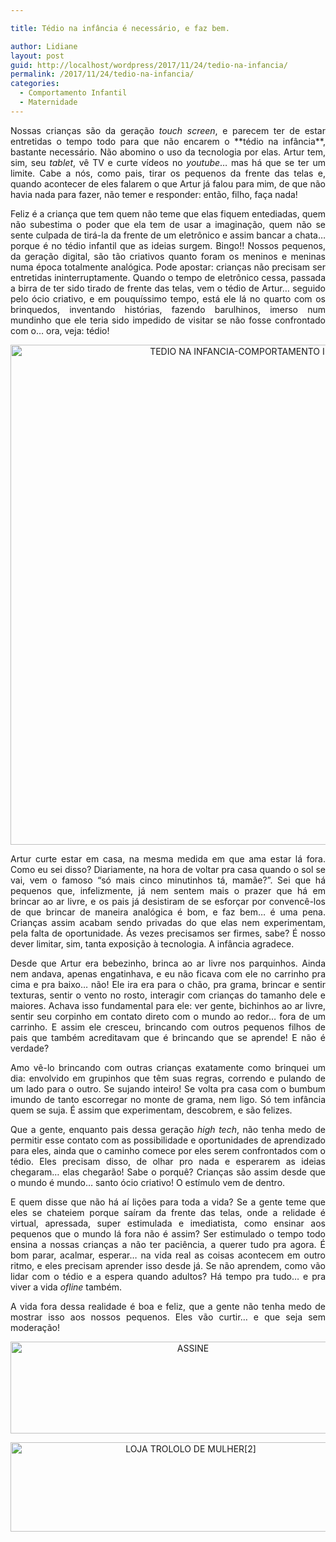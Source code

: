 ```yaml
---

title: Tédio na infância é necessário, e faz bem.

author: Lidiane
layout: post
guid: http://localhost/wordpress/2017/11/24/tedio-na-infancia/
permalink: /2017/11/24/tedio-na-infancia/
categories:
  - Comportamento Infantil
  - Maternidade
---
```

<p align="justify">
  Nossas crianças são da geração <em>touch screen</em>, e parecem ter de estar entretidas o tempo todo para que não encarem o **tédio na infância**, bastante necessário. Não abomino o uso da tecnologia por elas. Artur tem, sim, seu <em>tablet</em>, vê TV e curte vídeos no <em>youtube</em>… mas há que se ter um limite. Cabe a nós, como pais, tirar os pequenos da frente das telas e, quando acontecer de eles falarem o que Artur já falou para mim, de que não havia nada para fazer, não temer e responder: então, filho, faça nada!
</p>

<p align="justify">
  Feliz é a criança que tem quem não teme que elas fiquem entediadas, quem não subestima o poder que ela tem de usar a imaginação, quem não se sente culpada de tirá-la da frente de um eletrônico e assim bancar a chata… porque é no tédio infantil que as ideias surgem. Bingo!! Nossos pequenos, da geração digital, são tão criativos quanto foram os meninos e meninas numa época totalmente analógica. Pode apostar: crianças não precisam ser entretidas ininterruptamente. Quando o tempo de eletrônico cessa, passada a birra de ter sido tirado de frente das telas, vem o tédio de Artur… seguido pelo ócio criativo, e em pouquíssimo tempo, está ele lá no quarto com os brinquedos, inventando histórias, fazendo barulhinos, imerso num mundinho que ele teria sido impedido de visitar se não fosse confrontado com o… ora, veja: tédio!
</p>

<p align="center">
  <img class="alignnone size-full wp-image-14454" src="http://www.trololodemulher.com.br/blog/wp-content/uploads/2017/11/TEDIO-NA-INFANCIA-COMPORTAMENTO-INFANTIL-800.jpg" alt="TEDIO NA INFANCIA-COMPORTAMENTO INFANTIL-800" width="800" height="800" />
</p>

<p align="justify">
  Artur curte estar em casa, na mesma medida em que ama estar lá fora. Como eu sei disso? Diariamente, na hora de voltar pra casa quando o sol se vai, vem o famoso “só mais cinco minutinhos tá, mamãe?”. Sei que há pequenos que, infelizmente, já nem sentem mais o prazer que há em brincar ao ar livre, e os pais já desistiram de se esforçar por convencê-los de que brincar de maneira analógica é bom, e faz bem… é uma pena. Crianças assim acabam sendo privadas do que elas nem experimentam, pela falta de oportunidade. Ás vezes precisamos ser firmes, sabe? É nosso dever limitar, sim, tanta exposição à tecnologia. A infância agradece.
</p>

<p align="justify">
  Desde que Artur era bebezinho, brinca ao ar livre nos parquinhos. Ainda nem andava, apenas engatinhava, e eu não ficava com ele no carrinho pra cima e pra baixo… não! Ele ira era para o chão, pra grama, brincar e sentir texturas, sentir o vento no rosto, interagir com crianças do tamanho dele e maiores. Achava isso fundamental para ele: ver gente, bichinhos ao ar livre, sentir seu corpinho em contato direto com o mundo ao redor… fora de um carrinho. E assim ele cresceu, brincando com outros pequenos filhos de pais que também acreditavam que é brincando que se aprende! E não é verdade?
</p>

<p align="justify">
  Amo vê-lo brincando com outras crianças exatamente como brinquei um dia: envolvido em grupinhos que têm suas regras, correndo e pulando de um lado para o outro. Se sujando inteiro! Se volta pra casa com o bumbum imundo de tanto escorregar no monte de grama, nem ligo. Só tem infância quem se suja. É assim que experimentam, descobrem, e são felizes.
</p>

<p align="justify">
  Que a gente, enquanto pais dessa geração <em>high tech</em>, não tenha medo de permitir esse contato com as possibilidade e oportunidades de aprendizado para eles, ainda que o caminho comece por eles serem confrontados com o tédio. Eles precisam disso, de olhar pro nada e esperarem as ideias chegaram… elas chegarão! Sabe o porquê? Crianças são assim desde que o mundo é mundo… santo ócio criativo! O estímulo vem de dentro.
</p>

<p align="justify">
  E quem disse que não há aí lições para toda a vida? Se a gente teme que eles se chateiem porque saíram da frente das telas, onde a relidade é virtual, apressada, super estimulada e imediatista, como ensinar aos pequenos que o mundo lá fora não é assim? Ser estimulado o tempo todo ensina a nossas crianças a não ter paciência, a querer tudo pra agora. É bom parar, acalmar, esperar… na vida real as coisas acontecem em outro ritmo, e eles precisam aprender isso desde já. Se não aprendem, como vão lidar com o tédio e a espera quando adultos? Há tempo pra tudo… e pra viver a vida <em>ofline</em> também.
</p>

<p align="justify">
  A vida fora dessa realidade é boa e feliz, que a gente não tenha medo de mostrar isso aos nossos pequenos. Eles vão curtir… e que seja sem moderação!
</p>

<p align="center">
  <a href="http://feedburner.google.com/fb/a/mailverify?uri=blogbichafemea&loc=pt_BR" target="_blank"><img class="alignnone size-full wp-image-14011" src="http://www.trololodemulher.com.br/blog/wp-content/uploads/2017/08/ASSINE.jpg" alt="ASSINE" width="568" height="147" /></a>
</p>

<p align="center">
  <a href="http://loja.trololodemulher.com.br/" target="_blank"><img class="alignnone wp-image-14333 size-full" src="http://www.trololodemulher.com.br/blog/wp-content/uploads/2017/10/LOJA-TROLOLO-DE-MULHER2.png" alt="LOJA TROLOLO DE MULHER[2]" width="561" height="143" /></a>
</p>

<p align="justify">